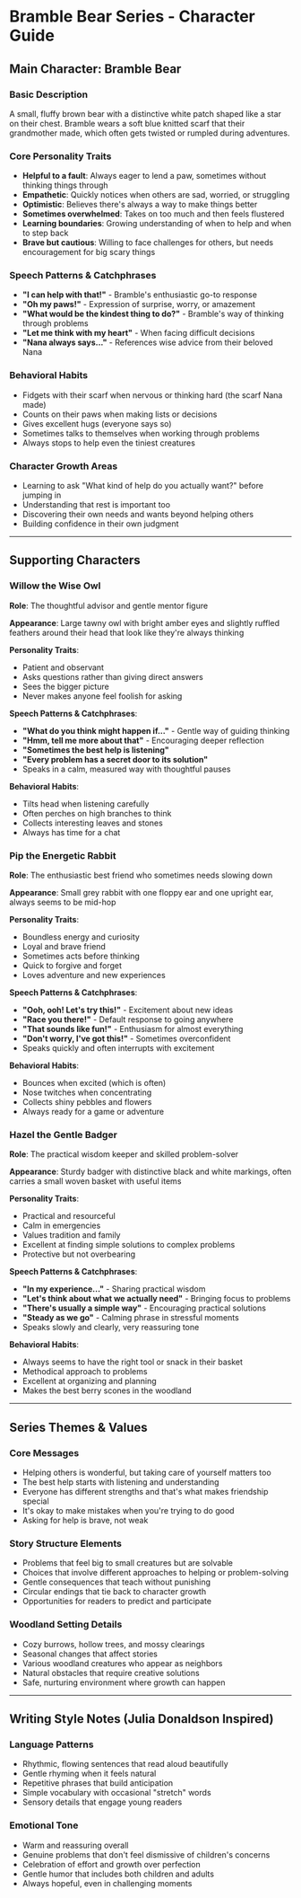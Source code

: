 # Bramble Bear Series - Character Guide

## Main Character: Bramble Bear

### Basic Description
A small, fluffy brown bear with a distinctive white patch shaped like a star on their chest. Bramble wears a soft blue knitted scarf that their grandmother made, which often gets twisted or rumpled during adventures.

### Core Personality Traits
- **Helpful to a fault**: Always eager to lend a paw, sometimes without thinking things through
- **Empathetic**: Quickly notices when others are sad, worried, or struggling
- **Optimistic**: Believes there's always a way to make things better
- **Sometimes overwhelmed**: Takes on too much and then feels flustered
- **Learning boundaries**: Growing understanding of when to help and when to step back
- **Brave but cautious**: Willing to face challenges for others, but needs encouragement for big scary things

### Speech Patterns & Catchphrases
- **"I can help with that!"** - Bramble's enthusiastic go-to response
- **"Oh my paws!"** - Expression of surprise, worry, or amazement
- **"What would be the kindest thing to do?"** - Bramble's way of thinking through problems
- **"Let me think with my heart"** - When facing difficult decisions
- **"Nana always says..."** - References wise advice from their beloved Nana

### Behavioral Habits
- Fidgets with their scarf when nervous or thinking hard (the scarf Nana made)
- Counts on their paws when making lists or decisions
- Gives excellent hugs (everyone says so)
- Sometimes talks to themselves when working through problems
- Always stops to help even the tiniest creatures

### Character Growth Areas
- Learning to ask "What kind of help do you actually want?" before jumping in
- Understanding that rest is important too
- Discovering their own needs and wants beyond helping others
- Building confidence in their own judgment

---

## Supporting Characters

### Willow the Wise Owl

**Role**: The thoughtful advisor and gentle mentor figure

**Appearance**: Large tawny owl with bright amber eyes and slightly ruffled feathers around their head that look like they're always thinking

**Personality Traits**:
- Patient and observant
- Asks questions rather than giving direct answers
- Sees the bigger picture
- Never makes anyone feel foolish for asking

**Speech Patterns & Catchphrases**:
- **"What do you think might happen if..."** - Gentle way of guiding thinking
- **"Hmm, tell me more about that"** - Encouraging deeper reflection
- **"Sometimes the best help is listening"**
- **"Every problem has a secret door to its solution"**
- Speaks in a calm, measured way with thoughtful pauses

**Behavioral Habits**:
- Tilts head when listening carefully
- Often perches on high branches to think
- Collects interesting leaves and stones
- Always has time for a chat

### Pip the Energetic Rabbit

**Role**: The enthusiastic best friend who sometimes needs slowing down

**Appearance**: Small grey rabbit with one floppy ear and one upright ear, always seems to be mid-hop

**Personality Traits**:
- Boundless energy and curiosity
- Loyal and brave friend
- Sometimes acts before thinking
- Quick to forgive and forget
- Loves adventure and new experiences

**Speech Patterns & Catchphrases**:
- **"Ooh, ooh! Let's try this!"** - Excitement about new ideas
- **"Race you there!"** - Default response to going anywhere
- **"That sounds like fun!"** - Enthusiasm for almost everything
- **"Don't worry, I've got this!"** - Sometimes overconfident
- Speaks quickly and often interrupts with excitement

**Behavioral Habits**:
- Bounces when excited (which is often)
- Nose twitches when concentrating
- Collects shiny pebbles and flowers
- Always ready for a game or adventure

### Hazel the Gentle Badger

**Role**: The practical wisdom keeper and skilled problem-solver

**Appearance**: Sturdy badger with distinctive black and white markings, often carries a small woven basket with useful items

**Personality Traits**:
- Practical and resourceful
- Calm in emergencies
- Values tradition and family
- Excellent at finding simple solutions to complex problems
- Protective but not overbearing

**Speech Patterns & Catchphrases**:
- **"In my experience..."** - Sharing practical wisdom
- **"Let's think about what we actually need"** - Bringing focus to problems
- **"There's usually a simple way"** - Encouraging practical solutions
- **"Steady as we go"** - Calming phrase in stressful moments
- Speaks slowly and clearly, very reassuring tone

**Behavioral Habits**:
- Always seems to have the right tool or snack in their basket
- Methodical approach to problems
- Excellent at organizing and planning
- Makes the best berry scones in the woodland

---

## Series Themes & Values

### Core Messages
- Helping others is wonderful, but taking care of yourself matters too
- The best help starts with listening and understanding
- Everyone has different strengths and that's what makes friendship special
- It's okay to make mistakes when you're trying to do good
- Asking for help is brave, not weak

### Story Structure Elements
- Problems that feel big to small creatures but are solvable
- Choices that involve different approaches to helping or problem-solving
- Gentle consequences that teach without punishing
- Circular endings that tie back to character growth
- Opportunities for readers to predict and participate

### Woodland Setting Details
- Cozy burrows, hollow trees, and mossy clearings
- Seasonal changes that affect stories
- Various woodland creatures who appear as neighbors
- Natural obstacles that require creative solutions
- Safe, nurturing environment where growth can happen

---

## Writing Style Notes (Julia Donaldson Inspired)

### Language Patterns
- Rhythmic, flowing sentences that read aloud beautifully
- Gentle rhyming when it feels natural
- Repetitive phrases that build anticipation
- Simple vocabulary with occasional "stretch" words
- Sensory details that engage young readers

### Emotional Tone
- Warm and reassuring overall
- Genuine problems that don't feel dismissive of children's concerns
- Celebration of effort and growth over perfection
- Gentle humor that includes both children and adults
- Always hopeful, even in challenging moments